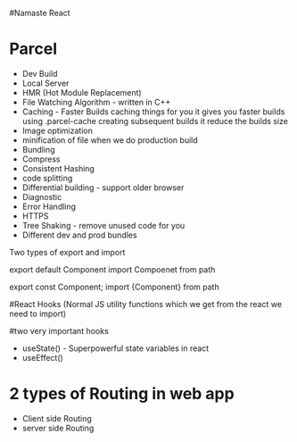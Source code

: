 #Namaste React

# Parcel

- Dev Build
- Local Server
- HMR (Hot Module Replacement)
- File Watching Algorithm - written in C++
- Caching - Faster Builds caching things for you it gives you faster builds using .parcel-cache creating subsequent builds it reduce the builds size
- Image optimization
- minification of file when we do production build
- Bundling
- Compress
- Consistent Hashing
- code splitting
- Differential building - support older browser
- Diagnostic
- Error Handling
- HTTPS
- Tree Shaking - remove unused code for you
- Different dev and prod bundles

Two types of export and import

export default Component
import Compoenet from path

export const Component;
import {Component} from path

#React Hooks
(Normal JS utility functions which we get from the react we need to import)

#two very important hooks

- useState() - Superpowerful state variables in react
- useEffect()

# 2 types of Routing in web app

- Client side Routing
- server side Routing
